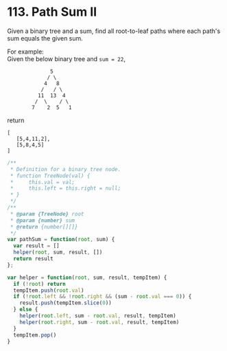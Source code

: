 # 113. Path Sum II

Given a binary tree and a sum, find all root-to-leaf paths where each path's sum equals the given sum.

For example:  
Given the below binary tree and `sum = 22`,

```
              5
             / \
            4   8
           /   / \
          11  13  4
         /  \    / \
        7    2  5   1
```

return

```
[
   [5,4,11,2],
   [5,8,4,5]
]
```

```javascript
/**
 * Definition for a binary tree node.
 * function TreeNode(val) {
 *     this.val = val;
 *     this.left = this.right = null;
 * }
 */
/**
 * @param {TreeNode} root
 * @param {number} sum
 * @return {number[][]}
 */
var pathSum = function(root, sum) {
  var result = []
  helper(root, sum, result, [])
  return result
};

var helper = function(root, sum, result, tempItem) {
  if (!root) return
  tempItem.push(root.val)
  if (!root.left && !root.right && (sum - root.val === 0)) {
    result.push(tempItem.slice(0))
  } else {
    helper(root.left, sum - root.val, result, tempItem)
    helper(root.right, sum - root.val, result, tempItem)
  }
  tempItem.pop()
}
```
